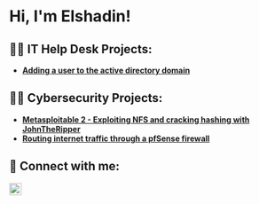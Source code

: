 <h1>Hi, I'm Elshadin!</h1>

<h2>👨‍💻 IT Help Desk Projects:</h2>

- <b>[Adding a user to the active directory domain](https://github.com/kofiarthurs/Adding-pc-to-domain)</b>

<h2>👨‍💻 Cybersecurity Projects:</h2>

- <b>[Metasploitable 2 - Exploiting NFS and cracking hashing with JohnTheRipper](https://github.com/kofiarthurs/Metasploitable-2)</b>
- <b>[Routing internet traffic through a pfSense firewall](https://github.com/kofiarthurs/pfSense)</b>
 


<h2> 🤳 Connect with me:</h2>

[<img align="left" alt="JoshMadakor | LinkedIn" width="22px" src="https://cdn.jsdelivr.net/npm/simple-icons@v3/icons/linkedin.svg" />][linkedin]

[linkedin]: https://www.linkedin.com/in/elshadinarthur/

<!--
**joshmadakor1/joshmadakor1** is a ✨ _special_ ✨ repository because its `README.md` (this file) appears on your GitHub profile.

Here are some ideas to get you started:

- 🔭 I’m currently working on ...
- 🌱 I’m currently learning ...
- 👯 I’m looking to collaborate on ...
- 🤔 I’m looking for help with ...
- 💬 Ask me about ...
- 📫 How to reach me: ...
- 😄 Pronouns: ...
- ⚡ Fun fact: ...
-->
